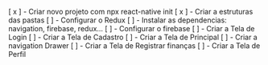 [ x ] - Criar novo projeto com npx react-native init 
[ x ] - Criar a estruturas das pastas
[  ] - Configurar o Redux
[  ] - Instalar as dependencias: navigation, firebase, redux...
[  ] - Configurar o firebase
[  ] - Criar a Tela de Login
[  ] - Criar a Tela de Cadastro
[  ] - Criar a Tela de Principal
[  ] - Criar a navigation Drawer
[  ] - Criar a Tela de Registrar finanças 
[  ] - Criar a Tela de Perfil